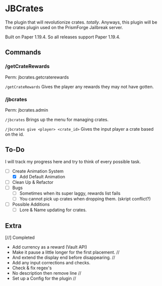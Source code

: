 # JBCrates

The plugin that will revolutionize crates. *totally*. Anyways, this plugin will be the crates plugin used on the PrismForge Jailbreak server. 

Built on Paper 1.19.4. So all releases support Paper 1.19.4.
## Commands


### /getCrateRewards
Perm: jbcrates.getcraterewards

`/getCrateRewards` Gives the player any rewards they may not have gotten.

### /jbcrates 
Perm: jbcrates.admin

`/jbcrates` Brings up the menu for managing crates.

`/jbcrates give <player> <crate_id>` Gives the input player a crate based on the id.

## To-Do
I will track my progress here and try to think of every possible task.
- [ ] Create Animation System
  - [X] Add Default Animation
- [ ] Clean Up & Refactor
- [ ] Bugs
  - [ ] Sometimes when its super laggy, rewards list fails
  - [ ] You cannot pick up crates when dropping them. (skript conflict?)
- [ ] Possible Additions
  - [ ] Lore & Name updating for crates.

## Extra
[//] Completed

* Add currency as a reward (Vault API)
* Make it pause a little longer for the first placement. //
* And extend the display end before disappearing. //
* Add any input corrections and checks.
* Check & fix regex's
* No description then remove line //
* Set up a Config for the plugin //
